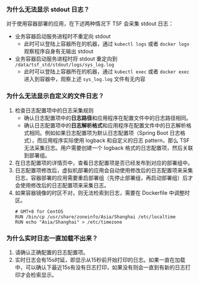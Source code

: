 ### 为什么无法显示 stdout 日志？

对于使用容器部署的应用，在下述两种情况下 TSF 会采集 stdout 日志：

* 业务容器启动服务进程时不重定向 stdout
   * 此时可以登陆上容器所在的机器，通过 `kubectl logs` 或者 `docker logs` 观察程序自身有无输出 stdout
* 业务容器启动服务进程时将 stdout 重定向到 `/data/tsf_std/stdout/logs/sys_log.log`
   * 此时可以登陆上容器所在的机器，通过 `kubectl exec` 或者 `docker exec` 进入到容器中，观察上述 `sys_log.log` 文件有无内容

### 为什么无法显示自定义的文件日志？

1. 检查日志配置项中的日志采集规则
   - 确认日志配置项中的**日志路径**和应用程序在配置文件中的日志路径相同。
   - 确认日志配置项中的**日志解析格式**和应用程序在配置文件中的日志解析格式相同。例如如果日志配置项为默认日志配置项（Spring Boot 日志格式），而应用程序实际使用 logback 和自定义的日志 pattern，那么 TSF 无法采集日志。用户需要创建一个 logback 格式的日志配置项，然后关联到部署组。
2. 在日志配置项的详情页中，查看日志配置项是否已经发布到对应的部署组中。
3. 日志配置项修改后，虚拟机部署的应用会自动使用修改后的日志配置项来采集日志，容器部署的应用需要重启部署组（先停止部署组，再启动部署组）后才会使用修改后的日志配置项来采集日志。
4. 如果容器镜像的时区不对，则无法检索到日志，需要在 Dockerfile 中调整时区。
   ```
   # GMT+8 for CentOS
   RUN /bin/cp /usr/share/zoneinfo/Asia/Shanghai /etc/localtime
   RUN echo "Asia/Shanghai" > /etc/timezone
   ```

### 为什么实时日志一直加载不出来？

1. 请确认正确配置的日志配置项。
2. 实时日志会有15s时延，即显示从15秒前开始打印的日志。如果一直在加载中，可以确认下最近15s有没有日志打印，如果没有则会一直到有新的日志打印才会检索显示。
